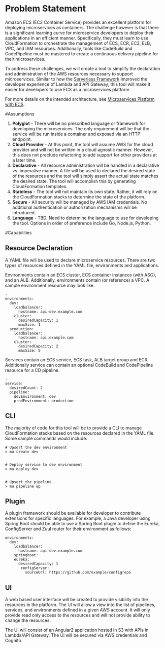 # Problem Statement
Amazon ECS (EC2 Container Service) provides an excellent platform for deploying microservices as containers.  The challenge however is that there is a significant learning curve for microservice developers to deploy their applications in an efficient manner.  Specifically, they must learn to use CloudFormation to orchestrate the management of ECS, ECR, EC2, ELB, VPC, and IAM resources.  Additionally, tools like CodeBuild and CodePipeline must be mastered to create a continuous delivery pipeline for their microservices.

To address these challenges, we will create a tool to simplify the declaration and administration of the AWS resources necessary to support microservices.  Similar to how the [Serverless Framework](https://serverless.com/) improved the developer experience of Lambda and API Gateway, this tool will make it easier for developers to use ECS as a microservices platform.

For more details on the intended architecture, see [Microservices Platform with ECS](https://stelligent.com/2016/10/06/microservices-platform-with-ecs/).

#Assumptions
1. **Polyglot** - There will be no prescribed language or framework for developing the microservices.  The only requirement will be that the service will be run inside a container and exposed via an HTTP endpoint.
2. **Cloud Provider** - At this point, the tool will assume AWS for the cloud provider and will not be written in a cloud agnostic manner.  However, this does not preclude refactoring to add support for other providers at a later time.
3. **Declarative** - All resource administration will be handled in a declarative vs. imperative manner.  A file will be used to declared the desired state of the resources and the tool will simply assert the actual state matches the desired state.  The tool will accomplish this by generating CloudFormation templates.
4. **Stateless** - The tool will not maintain its own state.  Rather, it will rely on the CloudFormation stacks to determine the state of the platform.
5. **Secure** - All security will be managed by AWS IAM credentials.  No additional authentication or authorization mechanisms will be introduced.
6. **Language** - TBD.  Need to determine the language to use for developing the tool.  Options in order of preference include Go, Node.js, Python.


#Capabilities
## Resource Declaration
A YAML file will be used to declare microservice resources.  There are two types of resources defined in the YAML file, environments and applications.

Environments contain an ECS cluster, ECS container instances (with ASG), and an ALB.  Additionally, environments contain (or reference) a VPC.  A sample environment resource may look like:


```
-
environments:
  dev:
    loadbalancer:
      hostname: api-dev.example.com
    cluster:
      desiredCapacity: 1
      maxSize: 1
  production:
    loadbalancer:
      hostname: api.example.com
    cluster:
      desiredCapacity: 2
      maxSize: 5
```


Services contain an ECS service, ECS task, ALB target group and ECR.  Additionally service can contain an optional CodeBuild and CodePipeline resource for a CD pipeline.
```
-
service:
  desiredCount: 2
  pipeline:
    devEnvironment: dev
    prodEnvironment: production
```

## CLI
The majority of code for this tool will be to provide a CLI to manage CloudFormation stacks based on the resources declared in the YAML file.  Some sample commands would include:

```
# Upsert the dev environment
> mu create dev 


# Deploy service to dev environment
> mu deploy dev


# Upsert the pipeline
> mu pipeline up
```


## Plugin
A plugin framework should be available for developer to contribute extensions for specific languages.  For example, a Java developer using Spring Boot should be able to use a Spring Boot plugin to define the Eureka, ConfigServer and Zuul router for their environment as follows:

```
environments:
  dev:
    loadbalancer:
      hostname: api-dev.example.com
    springboot:
    eureka:
      desiredCapacity: 1
       configServer:
         sourceUrl: https://github.com/example/configrepo
```

      
## UI
A web based user interface will be created to provide visibility into the resources in the platform.   The UI will allow a view into the list of pipelines, services, and environments defined in a given AWS account.  It will only provide read only access to the resources and will not provide ability to change the resources.

The UI will consist of an Angular2 application hosted in S3 with APIs in Lambda/API Gateway.  The UI will be secured via AWS credentials and Cognito. 


